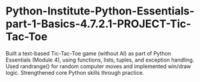 # Python-Institute-Python-Essentials-part-1-Basics-4.7.2.1-PROJECT-Tic-Tac-Toe
Built a text-based Tic-Tac-Toe game (without AI) as part of Python Essentials (Module 4), using functions, lists, tuples, and exception handling. Used randrange() for random computer moves and implemented win/draw logic. Strengthened core Python skills through practice.
